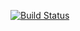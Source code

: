 [![Build Status](https://travis-ci.org/aaaaaa2493/my-server.svg?branch=master)](https://travis-ci.org/aaaaaa2493/my-server)
